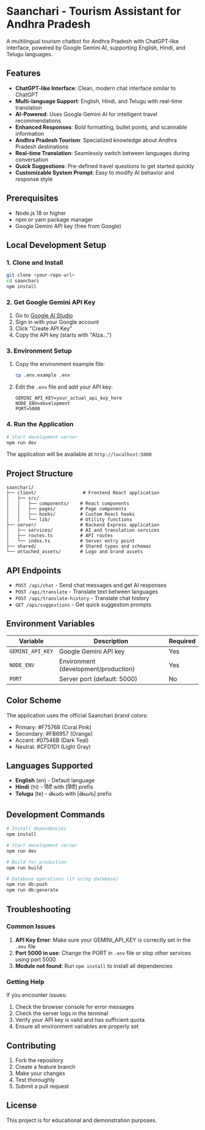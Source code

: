 # Saanchari - Tourism Assistant for Andhra Pradesh

A multilingual tourism chatbot for Andhra Pradesh with ChatGPT-like interface, powered by Google Gemini AI, supporting English, Hindi, and Telugu languages.

## Features

- **ChatGPT-like Interface**: Clean, modern chat interface similar to ChatGPT
- **Multi-language Support**: English, Hindi, and Telugu with real-time translation
- **AI-Powered**: Uses Google Gemini AI for intelligent travel recommendations
- **Enhanced Responses**: Bold formatting, bullet points, and scannable information
- **Andhra Pradesh Tourism**: Specialized knowledge about Andhra Pradesh destinations
- **Real-time Translation**: Seamlessly switch between languages during conversation
- **Quick Suggestions**: Pre-defined travel questions to get started quickly
- **Customizable System Prompt**: Easy to modify AI behavior and response style

## Prerequisites

- Node.js 18 or higher
- npm or yarn package manager
- Google Gemini API key (free from Google)

## Local Development Setup

### 1. Clone and Install

```bash
git clone <your-repo-url>
cd saanchari
npm install
```

### 2. Get Google Gemini API Key

1. Go to [Google AI Studio](https://makersuite.google.com/app/apikey)
2. Sign in with your Google account
3. Click "Create API Key"
4. Copy the API key (starts with "AIza...")

### 3. Environment Setup

1. Copy the environment example file:
   ```bash
   cp .env.example .env
   ```

2. Edit the `.env` file and add your API key:
   ```
   GEMINI_API_KEY=your_actual_api_key_here
   NODE_ENV=development
   PORT=5000
   ```

### 4. Run the Application

```bash
# Start development server
npm run dev
```

The application will be available at `http://localhost:5000`

## Project Structure

```
saanchari/
├── client/                 # Frontend React application
│   ├── src/
│   │   ├── components/    # React components
│   │   ├── pages/         # Page components
│   │   ├── hooks/         # Custom React hooks
│   │   └── lib/           # Utility functions
├── server/                # Backend Express application
│   ├── services/          # AI and translation services
│   ├── routes.ts          # API routes
│   └── index.ts           # Server entry point
├── shared/                # Shared types and schemas
└── attached_assets/       # Logo and brand assets
```

## API Endpoints

- `POST /api/chat` - Send chat messages and get AI responses
- `POST /api/translate` - Translate text between languages
- `POST /api/translate-history` - Translate chat history
- `GET /api/suggestions` - Get quick suggestion prompts

## Environment Variables

| Variable | Description | Required |
|----------|-------------|----------|
| `GEMINI_API_KEY` | Google Gemini API key | Yes |
| `NODE_ENV` | Environment (development/production) | Yes |
| `PORT` | Server port (default: 5000) | No |

## Color Scheme

The application uses the official Saanchari brand colors:
- Primary: #F75768 (Coral Pink)
- Secondary: #FB6957 (Orange)
- Accent: #07546B (Dark Teal)
- Neutral: #CFD1D1 (Light Gray)

## Languages Supported

- **English** (en) - Default language
- **Hindi** (hi) - हिंदी with [हिंदी] prefix
- **Telugu** (te) - తెలుగు with [తెలుగు] prefix

## Development Commands

```bash
# Install dependencies
npm install

# Start development server
npm run dev

# Build for production
npm run build

# Database operations (if using database)
npm run db:push
npm run db:generate
```

## Troubleshooting

### Common Issues

1. **API Key Error**: Make sure your GEMINI_API_KEY is correctly set in the `.env` file
2. **Port 5000 in use**: Change the PORT in `.env` file or stop other services using port 5000
3. **Module not found**: Run `npm install` to install all dependencies

### Getting Help

If you encounter issues:
1. Check the browser console for error messages
2. Check the server logs in the terminal
3. Verify your API key is valid and has sufficient quota
4. Ensure all environment variables are properly set

## Contributing

1. Fork the repository
2. Create a feature branch
3. Make your changes
4. Test thoroughly
5. Submit a pull request

## License

This project is for educational and demonstration purposes.
